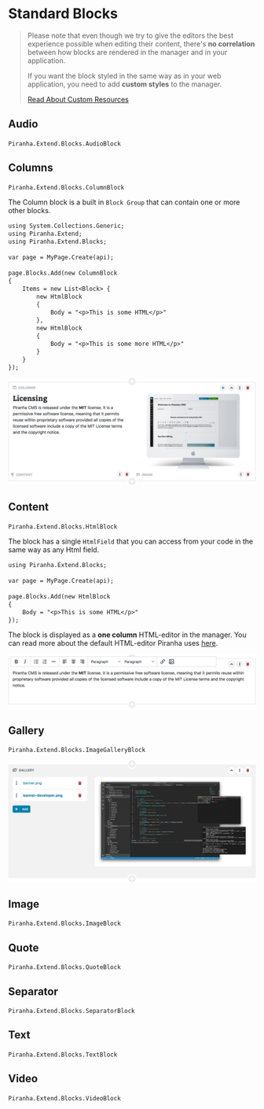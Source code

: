 # Standard Blocks

> Please note that even though we try to give the editors the best experience possible when editing their content, there's **no correlation** between how blocks are rendered in the manager and in your application.
>
> If you want the block styled in the same way as in your web application, you need to add **custom styles** to the manager.
>
> [Read About Custom Resources](../manager-extensions/custom-resources)

## Audio

`Piranha.Extend.Blocks.AudioBlock`

## Columns

`Piranha.Extend.Blocks.ColumnBlock`

The Column block is a built in `Block Group` that can contain one or more other blocks.

    using System.Collections.Generic;
    using Piranha.Extend;
    using Piranha.Extend.Blocks;

    var page = MyPage.Create(api);

    page.Blocks.Add(new ColumnBlock
    {
        Items = new List<Block> {
            new HtmlBlock
            {
                Body = "<p>This is some HTML</p>"
            },
            new HtmlBlock
            {
                Body = "<p>This is some more HTML</p>"
            }
        }
    });

![Column Block](../_assets/blocks/block-columns.png)

## Content

`Piranha.Extend.Blocks.HtmlBlock`

The block has a single `HtmlField` that you can access from your code in the same way as any Html field.

    using Piranha.Extend.Blocks;

    var page = MyPage.Create(api);

    page.Blocks.Add(new HtmlBlock
    {
        Body = "<p>This is some HTML</p>"
    });

The block is displayed as a **one column** HTML-editor in the manager. You can read more about the default HTML-editor Piranha uses [here](../components/html-editor).

![Content Block](../_assets/blocks/block-content.png)

## Gallery

`Piranha.Extend.Blocks.ImageGalleryBlock`

![Gallery Block](../_assets/blocks/block-gallery.png)

## Image

`Piranha.Extend.Blocks.ImageBlock`

## Quote

`Piranha.Extend.Blocks.QuoteBlock`

## Separator

`Piranha.Extend.Blocks.SeparatorBlock`

## Text

`Piranha.Extend.Blocks.TextBlock`

## Video

`Piranha.Extend.Blocks.VideoBlock`